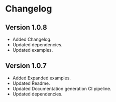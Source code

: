 # Changelog

## Version 1.0.8

* Added Changelog.
* Updated dependencies.
* Updated examples.

## Version 1.0.7

* Added Expanded examples.
* Updated Readme.
* Updated Documentation generation CI pipeline.
* Updated dependencies.
